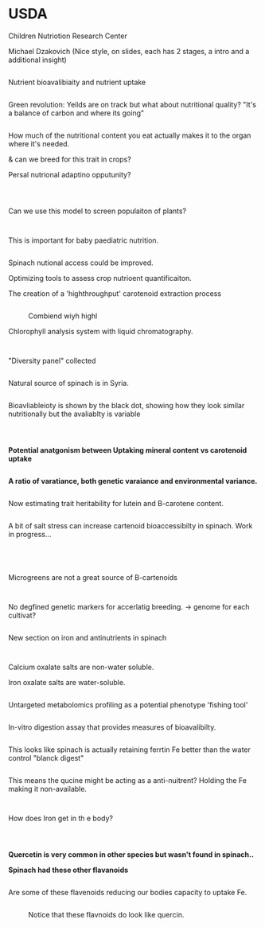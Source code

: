 # USDA

Children Nutriotion Research Center



Michael Dzakovich (Nice style, on slides, each has 2 stages, a intro and a additional insight)&#x20;

<figure><img src=".gitbook/assets/image (117).png" alt=""><figcaption></figcaption></figure>

Nutrient bioavalibiaity and nutrient uptake&#x20;



<figure><img src=".gitbook/assets/image (73).png" alt=""><figcaption></figcaption></figure>



Green revolution: Yeilds are on track but what about nutritional quality? "It's a balance of carbon and where its going"

<figure><img src=".gitbook/assets/image (74).png" alt=""><figcaption></figcaption></figure>



How much of the nutritional content you eat actually makes it to the organ where it's needed.

&#x20;& can we breed for this trait in crops?

Persal nutrional adaptino opputunity?

<figure><img src=".gitbook/assets/image (75).png" alt=""><figcaption></figcaption></figure>



<figure><img src=".gitbook/assets/image (76).png" alt=""><figcaption></figcaption></figure>





<figure><img src=".gitbook/assets/image (78).png" alt=""><figcaption></figcaption></figure>

&#x20;Can we use this model to screen populaiton of plants?

<figure><img src=".gitbook/assets/image (79).png" alt=""><figcaption></figcaption></figure>



<figure><img src=".gitbook/assets/image (80).png" alt=""><figcaption></figcaption></figure>

This is important for baby paediatric nutrition.

<figure><img src=".gitbook/assets/image (81).png" alt=""><figcaption></figcaption></figure>

Spinach nutional access could be improved.&#x20;









Optimizing tools to assess crop nutrioent quantificaiton.&#x20;

The creation of a 'highthroughput' carotenoid extraction process

<figure><img src=".gitbook/assets/image (82).png" alt=""><figcaption><p>Combiend wiyh highl</p></figcaption></figure>



Chlorophyll analysis system with liquid chromatography.&#x20;



<figure><img src=".gitbook/assets/image (83).png" alt=""><figcaption></figcaption></figure>



<figure><img src=".gitbook/assets/image (84).png" alt=""><figcaption></figcaption></figure>





"Diversity panel" collected&#x20;



<figure><img src=".gitbook/assets/image (85).png" alt=""><figcaption></figcaption></figure>



Natural source of spinach is in Syria.



<figure><img src=".gitbook/assets/image (86).png" alt=""><figcaption></figcaption></figure>



Bioavliableioty is shown by the black dot, showing how they look similar nutritionally but the avaliablty is variable&#x20;

<figure><img src=".gitbook/assets/image (87).png" alt=""><figcaption></figcaption></figure>

<figure><img src=".gitbook/assets/image (88).png" alt=""><figcaption></figcaption></figure>





<figure><img src=".gitbook/assets/image (89).png" alt=""><figcaption></figcaption></figure>

**Potential anatgonism between Uptaking mineral content vs carotenoid uptake**



<figure><img src=".gitbook/assets/image (90).png" alt=""><figcaption></figcaption></figure>



**A ratio of varatiance, both genetic varaiance and environmental variance.**&#x20;



<figure><img src=".gitbook/assets/image (91).png" alt=""><figcaption></figcaption></figure>



Now estimating trait heritability for lutein and B-carotene content.&#x20;





<figure><img src=".gitbook/assets/image (92).png" alt=""><figcaption></figcaption></figure>

A bit of salt stress can increase cartenoid bioaccessibilty in spinach. Work in progress...

&#x20;

<figure><img src=".gitbook/assets/image (93).png" alt=""><figcaption></figcaption></figure>







<figure><img src=".gitbook/assets/image (94).png" alt=""><figcaption></figcaption></figure>





<figure><img src=".gitbook/assets/image (95).png" alt=""><figcaption></figcaption></figure>

<figure><img src=".gitbook/assets/image (96).png" alt=""><figcaption></figcaption></figure>

Microgreens are not a great source of B-cartenoids

<figure><img src=".gitbook/assets/image (97).png" alt=""><figcaption></figcaption></figure>

<figure><img src=".gitbook/assets/image (98).png" alt=""><figcaption></figcaption></figure>

No degfined genetic markers for accerlatig breeding. -> genome for each cultivat?





<figure><img src=".gitbook/assets/image (99).png" alt=""><figcaption></figcaption></figure>

New section on iron and antinutrients in spinach

<figure><img src=".gitbook/assets/image (100).png" alt=""><figcaption></figcaption></figure>

<figure><img src=".gitbook/assets/image (101).png" alt=""><figcaption></figcaption></figure>

Calcium oxalate salts are non-water soluble.&#x20;

Iron oxalate salts are water-soluble.

<figure><img src=".gitbook/assets/image (102).png" alt=""><figcaption></figcaption></figure>

Untargeted metabolomics profiling as a potential phenotype 'fishing tool'

<figure><img src=".gitbook/assets/image (103).png" alt=""><figcaption></figcaption></figure>

In-vitro digestion assay that provides measures of bioavalibilty.&#x20;

&#x20;

<figure><img src=".gitbook/assets/image (104).png" alt=""><figcaption></figcaption></figure>

This looks like spinach is actually retaining ferrtin Fe better than the water control "blanck digest"



<figure><img src=".gitbook/assets/image (105).png" alt=""><figcaption></figcaption></figure>

This means the qucine might be acting as a anti-nuitrent? Holding the Fe making it non-available.&#x20;

<figure><img src=".gitbook/assets/image (106).png" alt=""><figcaption></figcaption></figure>





<figure><img src=".gitbook/assets/image (107).png" alt=""><figcaption></figcaption></figure>



How does Iron get in th e body?&#x20;

<figure><img src=".gitbook/assets/image (108).png" alt=""><figcaption></figcaption></figure>



<figure><img src=".gitbook/assets/image (109).png" alt=""><figcaption></figcaption></figure>

<figure><img src=".gitbook/assets/image (110).png" alt=""><figcaption></figcaption></figure>



**Quercetin is very common in other species but wasn't found in spinach..**&#x20;

**Spinach had these other flavanoids**&#x20;



<figure><img src=".gitbook/assets/image (111).png" alt=""><figcaption></figcaption></figure>

Are some of these flavenoids reducing our bodies capacity to uptake Fe.&#x20;



<figure><img src=".gitbook/assets/image (112).png" alt=""><figcaption><p>Notice that these flavnoids do look like quercin.</p></figcaption></figure>



<figure><img src=".gitbook/assets/image (113).png" alt=""><figcaption></figcaption></figure>



<figure><img src=".gitbook/assets/image (114).png" alt=""><figcaption></figcaption></figure>

<figure><img src=".gitbook/assets/image (116).png" alt=""><figcaption></figcaption></figure>

<figure><img src=".gitbook/assets/image (115).png" alt=""><figcaption></figcaption></figure>

